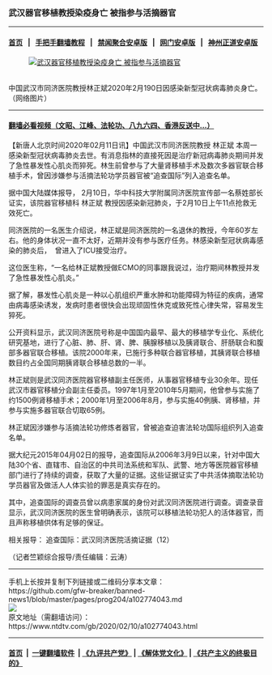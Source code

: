 ### 武汉器官移植教授染疫身亡 被指参与活摘器官
------------------------

#### [首页](https://github.com/gfw-breaker/banned-news1/blob/master/README.md) &nbsp;&nbsp;|&nbsp;&nbsp; [手把手翻墙教程](https://github.com/gfw-breaker/guides/wiki) &nbsp;&nbsp;|&nbsp;&nbsp; [禁闻聚合安卓版](https://github.com/gfw-breaker/bn-android) &nbsp;&nbsp;|&nbsp;&nbsp; [网门安卓版](https://github.com/oGate2/oGate) &nbsp;&nbsp;|&nbsp;&nbsp; [神州正道安卓版](https://github.com/SzzdOgate/update) 



<div><div class="featured_image">
 <a href="https://i.ntdtv.com/assets/uploads/2020/02/24e678ef8925a466ef8850d14e348261.jpg" target="_blank">
  <figure>
   <img alt="武汉器官移植教授染疫身亡 被指参与活摘器官" src="https://i.ntdtv.com/assets/uploads/2020/02/24e678ef8925a466ef8850d14e348261-800x450.jpg"/>
  </figure><br/>
 </a>
 <span class="caption">
  中国武汉市同济医院教授林正斌2020年2月190日因感染新型冠状病毒肺炎身亡。（网络图片）
 </span>
</div>
</div><hr/>

#### [翻墙必看视频（文昭、江峰、法轮功、八九六四、香港反送中...）](https://github.com/gfw-breaker/banned-news1/blob/master/pages/link3.md)

<div><div class="post_content" itemprop="articleBody">
 <p>
  【新唐人北京时间2020年02月11日讯】中国武汉市同济医院教授
  <ok href="https://www.ntdtv.com/gb/林正斌.htm">
   林正斌
  </ok>
  本周一感染新型冠状病毒肺炎去世。有消息指林的直接死因是治疗新冠病毒肺炎期间并发了急性暴发性心肌炎而猝死。林生前曾参与了大量肾移植手术及数次多器官联合移植手术，曾因涉嫌参与活摘法轮功学员器官被“追查国际”列入追查名单。
 </p>
 <p>
  据中国大陆媒体报导， 2月10日，华中科技大学附属同济医院宣传部一名蔡姓部长证实，该院器官移植科
  <ok href="https://www.ntdtv.com/gb/林正斌.htm">
   林正斌
  </ok>
  教授因感染新冠肺炎，于2月10日上午11点抢救无效死亡。
 </p>
 <p>
  同济医院的一名医生介绍说，林正斌是同济医院的一名退休的教授，今年60岁左右。他的身体状况一直不太好，近期并没有参与医疗任务。林感染新型冠状病毒感染的肺炎后，  曾进入了ICU接受治疗。
 </p>
 <p>
  这位医生称，“一名给林正斌教授做ECMO的同事跟我说过，治疗期间林教授并发了急性暴发性心肌炎。”
 </p>
 <p>
  据了解，暴发性心肌炎是一种以心肌组织严重水肿和功能障碍为特征的疾病，通常由病毒感染诱发，发病时患者很快会出现顽固性休克或致死性心律失常，容易发生猝死。
 </p>
 <p>
  公开资料显示，武汉同济医院号称是中国国内最早、最大的移植学专业化、系统化研究基地，进行了心脏、肺、肝、肾、脾、胰腺移植以及胰肾联合、肝肠联合和腹部多器官联合移植。该院2000年来，已施行多种联合器官移植，其胰肾联合移植数目约占全国同期胰肾联合移植总数的一半。
 </p>
 <p>
  林正斌则是武汉同济医院器官移植副主任医师，从事器官移植专业30余年。现任武汉市器官移植分会副主任委员。1997年1月至2010年5月期间，他曾参与实施了约1500例肾移植手术；2000年1月至2006年8月，参与实施40例胰、肾移植，并参与实施多器官联合切取65例。
 </p>
 <p>
  林正斌因涉嫌参与活摘法轮功修炼者器官，曾被追查迫害法轮功国际组织列入追查名单。
 </p>
 <p>
  据大纪元2015年04月02日的报导，追查国际从2006年3月9日以来，针对中国大陆30个省、直辖市、自治区的中共司法系统和军队、武警、地方等医院器官移植部门进行了持续的调查，获取了大量的证据。这些证据证实了中共活体摘取法轮功学员器官及做活人人体实验的罪恶是真实存在的。
 </p>
 <p>
  其中，追查国际的调查员曾以病患家属的身份对武汉同济医院进行调查。调查录音显示，武汉同济医院的医生曾明确表示，该院可以移植法轮功犯人的活体器官，而且声称移植供体有足够的保证。
 </p>
 <p>
  相关报导：
  <ok href="https://www.epochtimes.com/gb/15/4/2/n4402995.htm">
   追查国际：武汉同济医院活摘证据（12）
  </ok>
 </p>
 <p>
  （记者竺颖综合报导/责任编辑：云涛）
 </p>
 <div class="single_ad">
 </div>
</div>
</div>
<hr/>
手机上长按并复制下列链接或二维码分享本文章：<br/>
https://github.com/gfw-breaker/banned-news1/blob/master/pages/prog204/a102774043.md <br/>
<a href='https://github.com/gfw-breaker/banned-news1/blob/master/pages/prog204/a102774043.md'><img src='https://github.com/gfw-breaker/banned-news1/blob/master/pages/prog204/a102774043.md.png'/></a> <br/>
原文地址（需翻墙访问）：https://www.ntdtv.com/gb/2020/02/10/a102774043.html


------------------------
#### [首页](https://github.com/gfw-breaker/banned-news1/blob/master/README.md) &nbsp;|&nbsp; [一键翻墙软件](https://github.com/gfw-breaker/nogfw/blob/master/README.md) &nbsp;| [《九评共产党》](https://github.com/gfw-breaker/9ping.md/blob/master/README.md#九评之一评共产党是什么) | [《解体党文化》](https://github.com/gfw-breaker/jtdwh.md/blob/master/README.md) | [《共产主义的终极目的》](https://github.com/gfw-breaker/gczydzjmd.md/blob/master/README.md)


<img src='http://gfw-breaker.win/banned-news/pages/prog204/a102774043.md' width='0px' height='0px'/>